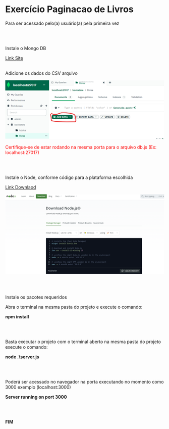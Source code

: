 <h1>Exercício Paginacao de Livros</h1>
<p>Para ser acessado pelo(a) usuário(a) pela primeira vez</p>

<br>
<br>

<p>Instale o Mongo DB</p>
<p><a href="https://www.mongodb.com/try/download/community">Link Site</a>

<br>
<br>

<p>Adicione os dados do CSV arquivo</p>
<p><img src="./images/image1.png"/><p>

<p style="color:red; font:bolder">Certifique-se de estar rodando na mesma porta para o arquivo db.js (Ex: localhost:27017)</p>

<br>
<br>

<p>Instale o Node, conforme código para a plataforma escolhida</p>

<p><a href="https://nodejs.org/en/download/package-manager">Link Downlaod</a>

<p><img src="./images/image2.png"/><p>

<br>
<br>


<p>Instale os pacotes requeridos</p>

<p>Abra o terminal na mesma pasta do projeto e execute o comando:</p>

<b><p>npm install</p></b>

<br>
<br>

<p>Basta executar o projeto com o terminal aberto na mesma pasta do projeto execute o comando:</p>

<b><p>node .\server.js</p></b>
<br>
<br>

<p>Poderá ser acessado no navegador na porta executando no momento como 3000 exemplo (localhost:3000)</p>
<b><p>Server running on port 3000</p></b>

<br>
<br>
<b><p>FIM</p></b>


